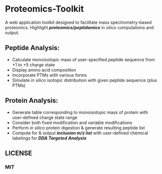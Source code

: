 # Proteomics-Toolkit
A web application toolkit designed to facilitate mass spectrometry-based proteomics. Highlight ***proteomics/peptidomics*** in silico computations and output.  

## Peptide Analysis:  
 * Calculate monoisotopic mass of user-specified peptide sequence from +1 to +5 charge state  
 * Display amino acid composition  
 * Incorporate PTMs with various forms  
 * Simulate *in silico* isotopic distribution with given peptide sequence (plus PTMs)  
 
## Protein Analysis:  
 * Generate table corresponding to monoisotopic mass of protein with user-defined charge state range  
 * Consider both fixed modification and variable modifications  
 * Perform *in silico* protein digestion & generate resulting peptide list  
 * Compute for & output ***inclusion m/z list*** with user-defined chemical labelings for ***DDA Targeted Analysis***  
 
## LICENSE  
### MIT
